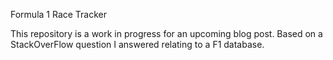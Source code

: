 Formula 1 Race Tracker

This repository is a work in progress for an upcoming blog post. Based on a StackOverFlow question I answered relating to a F1 database.
